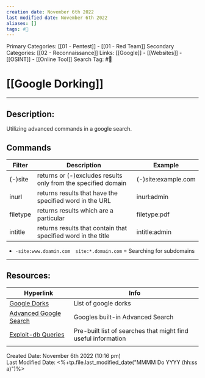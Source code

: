 ```yaml
---
creation date: November 6th 2022
last modified date: November 6th 2022
aliases: []
tags: #🧰
---
```


Primary Categories: [[01 - Pentest]] - [[01 - Red Team]]
Secondary Categories:  [[02 - Reconnaissance]]
Links: [[Google]] - [[Websites]] - [[OSINT]] - [[Online Tool]]
Search Tag: #🧰  

# [[Google Dorking]]  
___

## Description:
Utilizing advanced commands in a google search.


## Commands
| Filter | Description | Example |
| ---- | ---- | ---- |
| (-)site | returns or (-)excludes results only from the specified domain | (-)site:example.com |
| inurl | returns results that have the specified word in the URL | inurl:admin |
| filetype | returns results which are a particular | filetype:pdf |
| intitle | returns results that contain that specified word in the title | intitle:admin |
- `-site:www.doamin.com  site:*.domain.com` = Searching for subdomains

___

## Resources:

| Hyperlink                                                                | Info                                                          |
| ------------------------------------------------------------------------ | ------------------------------------------------------------- |
| [Google Dorks](https://gbhackers.com/latest-google-dorks-list/)          | List of google dorks                                          |
| [Advanced Google Search](https://www.google.com/advanced_search)         | Googles built-in Advanced Search                              |
| [Exploit-db Queries](https://www.exploit-db.com/google-hacking-database) | Pre-built list of searches that might find useful information |
|                                                                          |                                                               |


Created Date: November 6th 2022 (10:16 pm)  
Last Modified Date: <%+tp.file.last_modified_date("MMMM Do YYYY (hh:ss a)")%>

